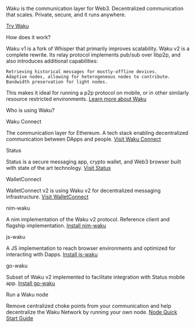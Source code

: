 Waku is the communication layer for Web3. Decentralized communication that scales. 
Private, secure, and it runs anywhere.

[Try Waku](https://waku.org/node)


How does it work?

Waku v1 is a fork of Whisper that primarily improves scalability.
Waku v2 is a complete rewrite. Its relay protocol implements pub/sub over libp2p, and also introduces additional capabilities:

    Retrieving historical messages for mostly-offline devices.
    Adaptive nodes, allowing for heterogeneous nodes to contribute.
    Bandwidth preservation for light nodes.

This makes it ideal for running a p2p protocol on mobile, or in other similarly resource restricted environments.
[Learn more about Waku](https://waku.org/about)

Who is using Waku?


Waku Connect

The communication layer for Ethereum. 
A tech stack enabling decentralized communication between DApps and people.
[Visit Waku Connect](https://wakuconnect.dev/)


Status

Status is a secure messaging app, crypto wallet, and Web3 browser built with state of the art technology.
[Visit Status](https://status.im/)



WalletConnect

WalletConnect v2 is using Waku v2 for decentralized messaging infrastructure.
[Visit WalletConnect](https://walletconnect.com/)


nim-waku

A nim implementation of the Waku v2 protocol. Reference client and flagship implementation.
[Install nim-waku](https://github.com/status-im/nim-waku/)


js-waku

A JS implementation to reach browser environments and optimized for interacting with Dapps.
[Install js-waku](https://github.com/status-im/js-waku)


go-waku

Subset of Waku v2 implemented to facilitate integration with Status mobile app.
[Install go-waku](https://github.com/status-im/go-waku)


Run a Waku node

Remove centralized choke points from your communication and help decentralize the Waku Network by running your own node.
[Node Quick Start Guide](https://waku.org/node)







